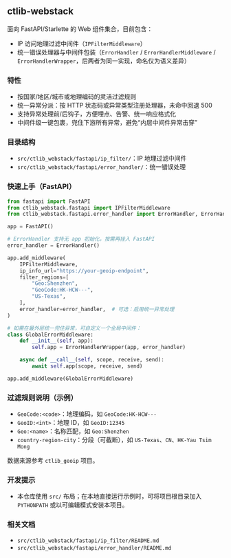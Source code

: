 ## ctlib-webstack

面向 FastAPI/Starlette 的 Web 组件集合，目前包含：

- IP 访问地理过滤中间件（`IPFilterMiddleware`）
- 统一错误处理器与中间件包装（`ErrorHandler` / `ErrorHandlerMiddleware` / `ErrorHandlerWrapper`，后两者为同一实现，命名仅为语义差异）

### 特性

- 按国家/地区/城市或地理编码的灵活过滤规则
- 统一异常分派：按 HTTP 状态码或异常类型注册处理器，未命中回退 500
- 支持异常处理前/后钩子，方便埋点、告警、统一响应格式化
- 中间件级一键包裹，兜住下游所有异常，避免“内层中间件异常击穿”

### 目录结构

- `src/ctlib_webstack/fastapi/ip_filter/`：IP 地理过滤中间件
- `src/ctlib_webstack/fastapi/error_handler/`：统一错误处理

### 快速上手（FastAPI）

```python
from fastapi import FastAPI
from ctlib_webstack.fastapi import IPFilterMiddleware
from ctlib_webstack.fastapi.error_handler import ErrorHandler, ErrorHandlerWrapper

app = FastAPI()

# ErrorHandler 支持无 app 初始化，按需再挂入 FastAPI
error_handler = ErrorHandler()

app.add_middleware(
    IPFilterMiddleware,
    ip_info_url="https://your-geoip-endpoint",
    filter_regions=[
        "Geo:Shenzhen",
        "GeoCode:HK-HCW---",
        "US-Texas",
    ],
    error_handler=error_handler,  # 可选：启用统一异常处理
)

# 如需在最外层统一兜住异常，可自定义一个全局中间件：
class GlobalErrorMiddleware:
    def __init__(self, app):
        self.app = ErrorHandlerWrapper(app, error_handler)

    async def __call__(self, scope, receive, send):
        await self.app(scope, receive, send)

app.add_middleware(GlobalErrorMiddleware)
```

### 过滤规则说明（示例）

- `GeoCode:<code>`：地理编码，如 `GeoCode:HK-HCW---`
- `GeoID:<int>`：地理 ID，如 `GeoID:12345`
- `Geo:<name>`：名称匹配，如 `Geo:Shenzhen`
- `country-region-city`：分段（可截断），如 `US-Texas`、`CN`、`HK-Yau Tsim Mong`

数据来源参考 `ctlib_geoip` 项目。

### 开发提示

- 本仓库使用 `src/` 布局；在本地直接运行示例时，可将项目根目录加入 `PYTHONPATH` 或以可编辑模式安装本项目。

### 相关文档

- `src/ctlib_webstack/fastapi/ip_filter/README.md`
- `src/ctlib_webstack/fastapi/error_handler/README.md`


